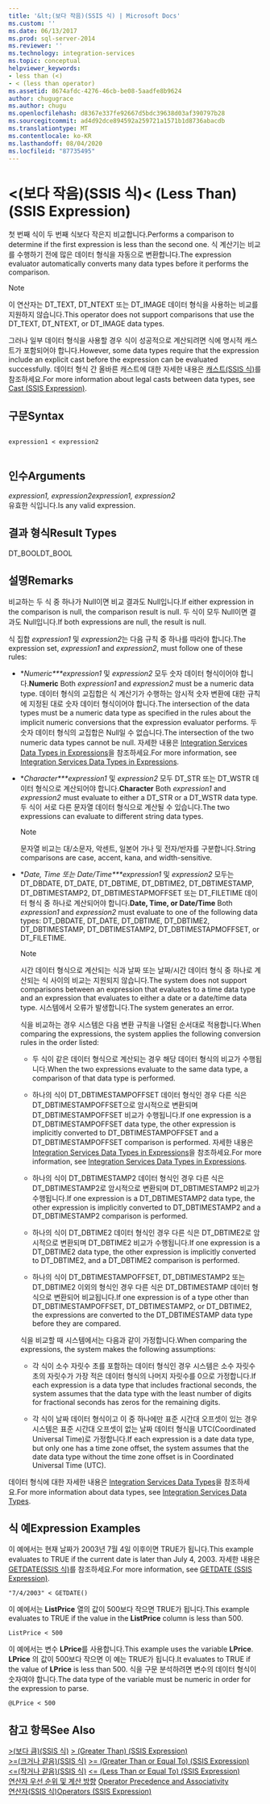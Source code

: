 ```yaml
---
title: '&lt;(보다 작음)(SSIS 식) | Microsoft Docs'
ms.custom: ''
ms.date: 06/13/2017
ms.prod: sql-server-2014
ms.reviewer: ''
ms.technology: integration-services
ms.topic: conceptual
helpviewer_keywords:
- less than (<)
- < (less than operator)
ms.assetid: 8674afdc-4276-46cb-be08-5aadfe8b9624
author: chugugrace
ms.author: chugu
ms.openlocfilehash: d8367e337fe92667d5bdc39638d03af390797b28
ms.sourcegitcommit: ad4d92dce894592a259721a1571b1d8736abacdb
ms.translationtype: MT
ms.contentlocale: ko-KR
ms.lasthandoff: 08/04/2020
ms.locfileid: "87735495"
---
```

# <a name="lt-less-than-ssis-expression"></a><span data-ttu-id="b845c-102">&lt;(보다 작음)(SSIS 식)</span><span class="sxs-lookup"><span data-stu-id="b845c-102">&lt; (Less Than) (SSIS Expression)</span></span>
  <span data-ttu-id="b845c-103">첫 번째 식이 두 번째 식보다 작은지 비교합니다.</span><span class="sxs-lookup"><span data-stu-id="b845c-103">Performs a comparison to determine if the first expression is less than the second one.</span></span> <span data-ttu-id="b845c-104">식 계산기는 비교를 수행하기 전에 많은 데이터 형식을 자동으로 변환합니다.</span><span class="sxs-lookup"><span data-stu-id="b845c-104">The expression evaluator automatically converts many data types before it performs the comparison.</span></span>  
  
> [!NOTE]  
>  <span data-ttu-id="b845c-105">이 연산자는 DT_TEXT, DT_NTEXT 또는 DT_IMAGE 데이터 형식을 사용하는 비교를 지원하지 않습니다.</span><span class="sxs-lookup"><span data-stu-id="b845c-105">This operator does not support comparisons that use the DT_TEXT, DT_NTEXT, or DT_IMAGE data types.</span></span>  
  
 <span data-ttu-id="b845c-106">그러나 일부 데이터 형식을 사용할 경우 식이 성공적으로 계산되려면 식에 명시적 캐스트가 포함되어야 합니다.</span><span class="sxs-lookup"><span data-stu-id="b845c-106">However, some data types require that the expression include an explicit cast before the expression can be evaluated successfully.</span></span> <span data-ttu-id="b845c-107">데이터 형식 간 올바른 캐스트에 대한 자세한 내용은 [캐스트&#40;SSIS 식&#41;](cast-ssis-expression.md)를 참조하세요.</span><span class="sxs-lookup"><span data-stu-id="b845c-107">For more information about legal casts between data types, see [Cast &#40;SSIS Expression&#41;](cast-ssis-expression.md).</span></span>  
  
## <a name="syntax"></a><span data-ttu-id="b845c-108">구문</span><span class="sxs-lookup"><span data-stu-id="b845c-108">Syntax</span></span>  
  
```  
  
expression1 < expression2  
  
```  
  
## <a name="arguments"></a><span data-ttu-id="b845c-109">인수</span><span class="sxs-lookup"><span data-stu-id="b845c-109">Arguments</span></span>  
 <span data-ttu-id="b845c-110">*expression1, expression2*</span><span class="sxs-lookup"><span data-stu-id="b845c-110">*expression1, expression2*</span></span>  
 <span data-ttu-id="b845c-111">유효한 식입니다.</span><span class="sxs-lookup"><span data-stu-id="b845c-111">Is any valid expression.</span></span>  
  
## <a name="result-types"></a><span data-ttu-id="b845c-112">결과 형식</span><span class="sxs-lookup"><span data-stu-id="b845c-112">Result Types</span></span>  
 <span data-ttu-id="b845c-113">DT_BOOL</span><span class="sxs-lookup"><span data-stu-id="b845c-113">DT_BOOL</span></span>  
  
## <a name="remarks"></a><span data-ttu-id="b845c-114">설명</span><span class="sxs-lookup"><span data-stu-id="b845c-114">Remarks</span></span>  
 <span data-ttu-id="b845c-115">비교하는 두 식 중 하나가 Null이면 비교 결과도 Null입니다.</span><span class="sxs-lookup"><span data-stu-id="b845c-115">If either expression in the comparison is null, the comparison result is null.</span></span> <span data-ttu-id="b845c-116">두 식이 모두 Null이면 결과도 Null입니다.</span><span class="sxs-lookup"><span data-stu-id="b845c-116">If both expressions are null, the result is null.</span></span>  
  
 <span data-ttu-id="b845c-117">식 집합 *expression1* 및 *expression2*는 다음 규칙 중 하나를 따라야 합니다.</span><span class="sxs-lookup"><span data-stu-id="b845c-117">The expression set, *expression1* and *expression2*, must follow one of these rules:</span></span>  
  
-   <span data-ttu-id="b845c-118">\**Numeric\*\*\*expression1* 및 *expression2* 모두 숫자 데이터 형식이어야 합니다.</span><span class="sxs-lookup"><span data-stu-id="b845c-118">**Numeric** Both *expression1* and *expression2* must be a numeric data type.</span></span> <span data-ttu-id="b845c-119">데이터 형식의 교집합은 식 계산기가 수행하는 암시적 숫자 변환에 대한 규칙에 지정된 대로 숫자 데이터 형식이어야 합니다.</span><span class="sxs-lookup"><span data-stu-id="b845c-119">The intersection of the data types must be a numeric data type as specified in the rules about the implicit numeric conversions that the expression evaluator performs.</span></span> <span data-ttu-id="b845c-120">두 숫자 데이터 형식의 교집합은 Null일 수 없습니다.</span><span class="sxs-lookup"><span data-stu-id="b845c-120">The intersection of the two numeric data types cannot be null.</span></span> <span data-ttu-id="b845c-121">자세한 내용은 [Integration Services Data Types in Expressions](integration-services-data-types-in-expressions.md)을 참조하세요.</span><span class="sxs-lookup"><span data-stu-id="b845c-121">For more information, see [Integration Services Data Types in Expressions](integration-services-data-types-in-expressions.md).</span></span>  
  
-   <span data-ttu-id="b845c-122">\**Character\*\*\*expression1* 및 *expression2* 모두 DT_STR 또는 DT_WSTR 데이터 형식으로 계산되어야 합니다.</span><span class="sxs-lookup"><span data-stu-id="b845c-122">**Character** Both *expression1* and *expression2* must evaluate to either a DT_STR or a DT_WSTR data type.</span></span> <span data-ttu-id="b845c-123">두 식이 서로 다른 문자열 데이터 형식으로 계산될 수 있습니다.</span><span class="sxs-lookup"><span data-stu-id="b845c-123">The two expressions can evaluate to different string data types.</span></span>  
  
    > [!NOTE]  
    >  <span data-ttu-id="b845c-124">문자열 비교는 대/소문자, 악센트, 일본어 가나 및 전자/반자를 구분합니다.</span><span class="sxs-lookup"><span data-stu-id="b845c-124">String comparisons are case, accent, kana, and width-sensitive.</span></span>  
  
-   <span data-ttu-id="b845c-125">\**Date, Time 또는 Date/Time\*\*\*expression1* 및 *expression2* 모두는 DT_DBDATE, DT_DATE, DT_DBTIME, DT_DBTIME2, DT_DBTIMESTAMP, DT_DBTIMESTAMP2, DT_DBTIMESTAPMOFFSET 또는 DT_FILETIME 데이터 형식 중 하나로 계산되어야 합니다.</span><span class="sxs-lookup"><span data-stu-id="b845c-125">**Date, Time, or Date/Time** Both *expression1* and *expression2* must evaluate to one of the following data types: DT_DBDATE, DT_DATE, DT_DBTIME, DT_DBTIME2, DT_DBTIMESTAMP, DT_DBTIMESTAMP2, DT_DBTIMESTAPMOFFSET, or DT_FILETIME.</span></span>  
  
    > [!NOTE]  
    >  <span data-ttu-id="b845c-126">시간 데이터 형식으로 계산되는 식과 날짜 또는 날짜/시간 데이터 형식 중 하나로 계산되는 식 사이의 비교는 지원되지 않습니다.</span><span class="sxs-lookup"><span data-stu-id="b845c-126">The system does not support comparisons between an expression that evaluates to a time data type and an expression that evaluates to either a date or a date/time data type.</span></span> <span data-ttu-id="b845c-127">시스템에서 오류가 발생합니다.</span><span class="sxs-lookup"><span data-stu-id="b845c-127">The system generates an error.</span></span>  
  
     <span data-ttu-id="b845c-128">식을 비교하는 경우 시스템은 다음 변환 규칙을 나열된 순서대로 적용합니다.</span><span class="sxs-lookup"><span data-stu-id="b845c-128">When comparing the expressions, the system applies the following conversion rules in the order listed:</span></span>  
  
    -   <span data-ttu-id="b845c-129">두 식이 같은 데이터 형식으로 계산되는 경우 해당 데이터 형식의 비교가 수행됩니다.</span><span class="sxs-lookup"><span data-stu-id="b845c-129">When the two expressions evaluate to the same data type, a comparison of that data type is performed.</span></span>  
  
    -   <span data-ttu-id="b845c-130">하나의 식이 DT_DBTIMESTAMPOFFSET 데이터 형식인 경우 다른 식은 DT_DBTIMESTAMPOFFSET으로 암시적으로 변환되며 DT_DBTIMESTAMPOFFSET 비교가 수행됩니다.</span><span class="sxs-lookup"><span data-stu-id="b845c-130">If one expression is a DT_DBTIMESTAMPOFFSET data type, the other expression is implicitly converted to DT_DBTIMESTAMPOFFSET and a DT_DBTIMESTAMPOFFSET comparison is performed.</span></span> <span data-ttu-id="b845c-131">자세한 내용은 [Integration Services Data Types in Expressions](integration-services-data-types-in-expressions.md)을 참조하세요.</span><span class="sxs-lookup"><span data-stu-id="b845c-131">For more information, see [Integration Services Data Types in Expressions](integration-services-data-types-in-expressions.md).</span></span>  
  
    -   <span data-ttu-id="b845c-132">하나의 식이 DT_DBTIMESTAMP2 데이터 형식인 경우 다른 식은 DT_DBTIMESTAMP2로 암시적으로 변환되며 DT_DBTIMESTAMP2 비교가 수행됩니다.</span><span class="sxs-lookup"><span data-stu-id="b845c-132">If one expression is a DT_DBTIMESTAMP2 data type, the other expression is implicitly converted to DT_DBTIMESTAMP2 and a DT_DBTIMESTAMP2 comparison is performed.</span></span>  
  
    -   <span data-ttu-id="b845c-133">하나의 식이 DT_DBTIME2 데이터 형식인 경우 다른 식은 DT_DBTIME2로 암시적으로 변환되며 DT_DBTIME2 비교가 수행됩니다.</span><span class="sxs-lookup"><span data-stu-id="b845c-133">If one expression is a DT_DBTIME2 data type, the other expression is implicitly converted to DT_DBTIME2, and a DT_DBTIME2 comparison is performed.</span></span>  
  
    -   <span data-ttu-id="b845c-134">하나의 식이 DT_DBTIMESTAMPOFFSET, DT_DBTIMESTAMP2 또는 DT_DBTIME2 이외의 형식인 경우 다른 식은 DT_DBTIMESTAMP 데이터 형식으로 변환되어 비교됩니다.</span><span class="sxs-lookup"><span data-stu-id="b845c-134">If one expression is of a type other than DT_DBTIMESTAMPOFFSET, DT_DBTIMESTAMP2, or DT_DBTIME2, the expressions are converted to the DT_DBTIMESTAMP data type before they are compared.</span></span>  
  
     <span data-ttu-id="b845c-135">식을 비교할 때 시스템에서는 다음과 같이 가정합니다.</span><span class="sxs-lookup"><span data-stu-id="b845c-135">When comparing the expressions, the system makes the following assumptions:</span></span>  
  
    -   <span data-ttu-id="b845c-136">각 식이 소수 자릿수 초를 포함하는 데이터 형식인 경우 시스템은 소수 자릿수 초의 자릿수가 가장 적은 데이터 형식의 나머지 자릿수를 0으로 가정합니다.</span><span class="sxs-lookup"><span data-stu-id="b845c-136">If each expression is a data type that includes fractional seconds, the system assumes that the data type with the least number of digits for fractional seconds has zeros for the remaining digits.</span></span>  
  
    -   <span data-ttu-id="b845c-137">각 식이 날짜 데이터 형식이고 이 중 하나에만 표준 시간대 오프셋이 있는 경우 시스템은 표준 시간대 오프셋이 없는 날짜 데이터 형식을 UTC(Coordinated Universal Time)로 가정합니다.</span><span class="sxs-lookup"><span data-stu-id="b845c-137">If each expression is a date data type, but only one has a time zone offset, the system assumes that the date data type without the time zone offset is in Coordinated Universal Time (UTC).</span></span>  
  
 <span data-ttu-id="b845c-138">데이터 형식에 대한 자세한 내용은 [Integration Services Data Types](../data-flow/integration-services-data-types.md)을 참조하세요.</span><span class="sxs-lookup"><span data-stu-id="b845c-138">For more information about data types, see [Integration Services Data Types](../data-flow/integration-services-data-types.md).</span></span>  
  
## <a name="expression-examples"></a><span data-ttu-id="b845c-139">식 예</span><span class="sxs-lookup"><span data-stu-id="b845c-139">Expression Examples</span></span>  
 <span data-ttu-id="b845c-140">이 예에서는 현재 날짜가 2003년 7월 4일 이후이면 TRUE가 됩니다.</span><span class="sxs-lookup"><span data-stu-id="b845c-140">This example evaluates to TRUE if the current date is later than July 4, 2003.</span></span> <span data-ttu-id="b845c-141">자세한 내용은 [GETDATE&#40;SSIS 식&#41;](getdate-ssis-expression.md)를 참조하세요.</span><span class="sxs-lookup"><span data-stu-id="b845c-141">For more information, see [GETDATE &#40;SSIS Expression&#41;](getdate-ssis-expression.md).</span></span>  
  
```  
"7/4/2003" < GETDATE()  
```  
  
 <span data-ttu-id="b845c-142">이 예에서는 **ListPrice** 열의 값이 500보다 작으면 TRUE가 됩니다.</span><span class="sxs-lookup"><span data-stu-id="b845c-142">This example evaluates to TRUE if the value in the **ListPrice** column is less than 500.</span></span>  
  
```  
ListPrice < 500  
```  
  
 <span data-ttu-id="b845c-143">이 예에서는 변수 **LPrice**를 사용합니다.</span><span class="sxs-lookup"><span data-stu-id="b845c-143">This example uses the variable **LPrice**.</span></span> <span data-ttu-id="b845c-144">**LPrice** 의 값이 500보다 작으면 이 예는 TRUE가 됩니다.</span><span class="sxs-lookup"><span data-stu-id="b845c-144">It evaluates to TRUE if the value of **LPrice** is less than 500.</span></span> <span data-ttu-id="b845c-145">식을 구문 분석하려면 변수의 데이터 형식이 숫자여야 합니다.</span><span class="sxs-lookup"><span data-stu-id="b845c-145">The data type of the variable must be numeric in order for the expression to parse.</span></span>  
  
```  
@LPrice < 500  
```  
  
## <a name="see-also"></a><span data-ttu-id="b845c-146">참고 항목</span><span class="sxs-lookup"><span data-stu-id="b845c-146">See Also</span></span>  
 <span data-ttu-id="b845c-147">[&#62;&#40;보다 큼&#41;&#40;SSIS 식&#41;](greater-than-ssis-expression.md) </span><span class="sxs-lookup"><span data-stu-id="b845c-147">[&#62; &#40;Greater Than&#41; &#40;SSIS Expression&#41;](greater-than-ssis-expression.md) </span></span>  
 <span data-ttu-id="b845c-148">[&#62;=&#40;크거나 같음&#41;&#40;SSIS 식&#41;](greater-than-or-equal-to-ssis-expression.md) </span><span class="sxs-lookup"><span data-stu-id="b845c-148">[&#62;= &#40;Greater Than or Equal To&#41; &#40;SSIS Expression&#41;](greater-than-or-equal-to-ssis-expression.md) </span></span>  
 <span data-ttu-id="b845c-149">[&#60;=&#40;작거나 같음&#41;&#40;SSIS 식&#41;](less-than-or-equal-to-ssis-expression.md) </span><span class="sxs-lookup"><span data-stu-id="b845c-149">[&#60;= &#40;Less Than or Equal To&#41; &#40;SSIS Expression&#41;](less-than-or-equal-to-ssis-expression.md) </span></span>  
 <span data-ttu-id="b845c-150">[연산자 우선 순위 및 계산 방향](operator-precedence-and-associativity.md) </span><span class="sxs-lookup"><span data-stu-id="b845c-150">[Operator Precedence and Associativity](operator-precedence-and-associativity.md) </span></span>  
 [<span data-ttu-id="b845c-151">연산자&#40;SSIS 식&#41;</span><span class="sxs-lookup"><span data-stu-id="b845c-151">Operators &#40;SSIS Expression&#41;</span></span>](operators-ssis-expression.md)  
  
  
